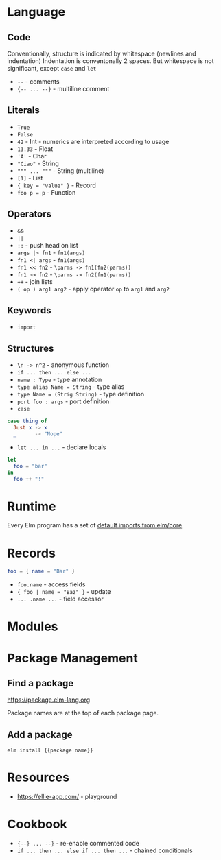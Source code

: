 # Language

## Code

Conventionally, structure is indicated by whitespace (newlines and indentation)
Indentation is conventonally 2 spaces.
But whitespace is not significant, except `case` and `let`

* `--` - comments
* `{-- ... --}` - multiline comment

## Literals

* `True`
* `False`
* `42` - Int - numerics are interpreted according to usage
* `13.33` - Float
* `'A'` - Char
* `"Ciao"` - String
* `""" ... """` - String (multiline)
* `[1]` - List
* `{ key = "value" }` - Record
* `foo p = p` - Function

## Operators

* `&&`
* `||`
* `::` - push head on list
* `args |> fn1` - `fn1(args)`
* `fn1 <| args` - `fn1(args)`
* `fn1 << fn2` - `\parms -> fn1(fn2(parms))`
* `fn1 >> fn2` - `\parms -> fn2(fn1(parms))`
* `++` - join lists
* `( op ) arg1 arg2` - apply operator `op` to `arg1` and `arg2`

## Keywords

* `import`

## Structures

* `\n -> n^2` - anonymous function
* `if ... then ... else ...`
* `name : Type` - type annotation
* `type alias Name = String` - type alias
* `type Name = (Strig String)` - type definition
* `port foo : args` - port definition
* `case`

```elm
case thing of
  Just x -> x
  _      -> "Nope"
```

* `let ... in ...` - declare locals

```elm
let
  foo = "bar"
in
  foo ++ "!"
```

# Runtime

Every Elm program has a set of
[default imports from elm/core](https://github.com/elm/core#default-imports)

# Records

```elm
foo = { name = "Bar" }
```

* `foo.name` - access fields
* `{ foo | name = "Baz" }` - update
* `... .name ...` - field accessor

# Modules

# Package Management

## Find a package

https://package.elm-lang.org

Package names are at the top of each package page.

## Add a package

```
elm install {{package name}}
```

# Resources

* https://ellie-app.com/ - playground

# Cookbook

* `{--} ... --}` - re-enable commented code
* `if ... then ... else if ... then ...` - chained conditionals
